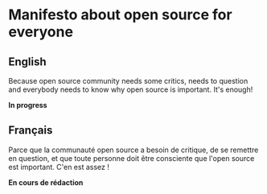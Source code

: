# Manifesto about open source for everyone

## English

Because open source community needs some critics, needs to question and
everybody needs to know why open source is important. It's enough!

**In progress**

## Français

Parce que la communauté open source a besoin de critique, de se remettre en
question, et que toute personne doit être consciente que l'open source est
important. C'en est assez !

**En cours de rédaction**
